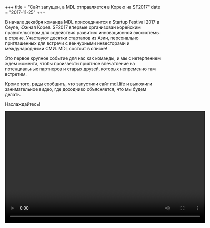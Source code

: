 +++
title = "Сайт запущен, а MDL отправляется в Корею на SF2017"
date = "2017-11-25"
+++

В начале декабря команда MDL присоединится к Startup Festival 2017 в Сеуле, Южная Корея. SF2017 впервые организован корейским правительством для содействия развитию инновационной экосистемы в стране. Участвуют десятки стартапов из Азии, персонально приглашенных для встречи с венчурными инвесторами и международными СМИ. MDL состоит в списке!

Это первое крупное событие для нас как команды, и мы с нетерпением ждем момента, чтобы произвести приятное впечатление на потенциальных партнеров и старых друзей, которых непременно там встретим.

Кроме того, рады сообщить, что запустили сайт [mdl.life](http://mdl.life) и выложили занимательное видео, где доходчиво объясняется, что мы будем делать.

Наслаждайтесь!


<video width="640" height="360" controls>
  <source src="https://gateway.ipfs.io/ipfs/QmVBECcf1tMtmu4mSXivXJj3NQr9kWjvQrWYpWikEB3ReB/MDL%20Intro%20Video.mp4" type="video/mp4">
Your browser does not support the video tag.
</video>
